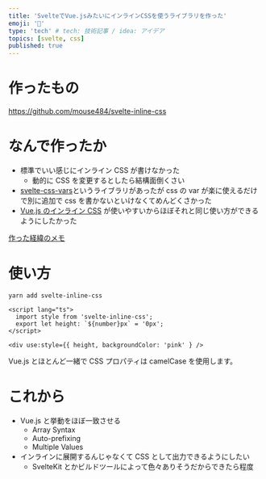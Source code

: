 ```yaml
---
title: 'SvelteでVue.jsみたいにインラインCSSを使うライブラリを作った'
emoji: '🐷'
type: 'tech' # tech: 技術記事 / idea: アイデア
topics: [svelte, css]
published: true
---
```


# 作ったもの

https://github.com/mouse484/svelte-inline-css

# なんで作ったか

- 標準でいい感じにインライン CSS が書けなかった
  - 動的に CSS を変更するとしたら結構面倒くさい
- [svelte-css-vars](https://github.com/kaisermann/svelte-css-vars)というライブラリがあったが css の var が楽に使えるだけで別に追加で css を書かないといけなくてめんどくさかった
- [Vue.js のインライン CSS](https://zenn.dev/mouse_484/articles/vue-inline-style) が使いやすいからほぼそれと同じ使い方ができるようにしたかった

[作った経緯のメモ](https://zenn.dev/mouse_484/scraps/b5306933034466)

# 使い方

```
yarn add svelte-inline-css
```

```vue:.svelte
<script lang="ts">
  import style from 'svelte-inline-css';
  export let height: `${number}px` = '0px';
</script>

<div use:style={{ height, backgroundColor: 'pink' } />
```

Vue.js とほとんど一緒で CSS プロパティは camelCase を使用します。

# これから

- Vue.js と挙動をほぼ一致させる
  - Array Syntax
  - Auto-prefixing
  - Multiple Values
- インラインに展開するんじゃなくて CSS として出力できるようにしたい
  - SvelteKit とかビルドツールによって色々ありそうだからできたら程度
